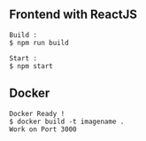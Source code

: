## Frontend with ReactJS

```
Build :
$ npm run build

Start :
$ npm start
```

## Docker 

```
Docker Ready !
$ docker build -t imagename .
Work on Port 3000
```